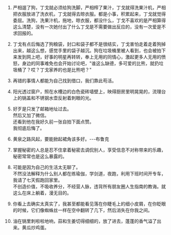 1.  严相遛了狗，丁戈就必须给狗洗脚，严相榨了果汁，丁戈就得洗果汁机，严相把衣服放进了洗衣机，丁戈就得去晾衣服。都是小事，积累起来，丁戈就觉得委屈。洗狗，洗果汁机，拖地，晾衣服，都没什么，丁戈不喜欢的是严相算得这么清楚，没有一次她付出了什么丁戈是不需要做出反应的，没有一次爱是不求回报的。

2.  丁戈有点后悔选了狗粮袋，封口和袋子都不是很结实，丁戈害怕走着走着狗掉出来，越这么想，感觉手里的袋子越沉。狗在垃圾桶里被人看到，也会被拍下来发到网上吧，好事的明星再转转，奉上无用的同情心，激起更多人无用的愤怒，身边的同事难免也会开始讨论吧，"谁这么缺德，多可爱的比熊，就扔垃圾桶了？哎？丁戈家养的也是比熊吧？"

3.  再错的事情人都能为自己找到借口，我们靠此苟活。

4.  阳光透过窗户，照在水槽边的白色瓷砖墙壁上，映得厨房里明晃晃的，流理台上的锅盖和不锈钢水壶反射着刺眼的光。

5.  好歹是只发了邮箱地址过去。\
    然后又加了微信。\
    还看到他在我好久前一张自拍下面点赞。\
    我彻底后悔了。

6.  黄泉之路风起，要能掀起裙角该多好。---布鲁克

7.  掌握秘密的人总是忍不住拿着秘密去调侃别人，享受信息不对称带来的乐趣，秘密常常也是这么暴露的。

8.  可能是因为自己的生活太无聊了。\
    不然没法解释为什么别人都在练瑜伽，学剑道，夜跑，利用下班时间开专车，我请了七天假跑回家里。\
    不创造价值，不吸收养分，不经营人脉，违背所有朋友圈人生指南的教诲。就这么在床上躺着，漫无目的。

9.  你看上去确实太真实了，我甚至都能看见落在你睫毛上的细小皮屑，在你眨眼的时候，它们像蜘蛛丝一样在空中翻转了几下，然后消失在你我之间。

10. 油在锅里刺啦啦地响，蒜和生姜切得细细的，放了进去，蓬蓬的香气溢了出来。黄瓜炒鸡蛋。
